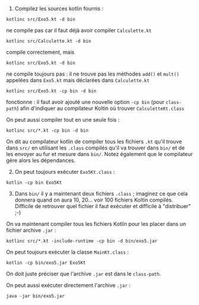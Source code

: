 1) Compilez les sources kotlin fournis : 
```
kotlinc src/Exo5.kt -d bin
```
ne compile pas car il faut déjà avoir compiler `Calculette.kt`

```
kotlinc src/Calculette.kt -d bin
```
compile correctement, mais 
```
kotlinc src/Exo5.kt -d bin
``` 
ne compile toujours pas : il ne trouve pas les méthodes
`add()` et `mult()` appelées dans `Exo5.kt` mais déclarées dans `Calculette.kt`

```
kotlinc src/Exo5.kt -cp bin -d bin
``` 
fonctionne : il faut avoir ajouté une nouvelle option `-cp bin` (pour `class-path`) afin d'indiquer au compilateur Koltin où trouver `CalculetteKt.class`

On peut aussi compiler tout en une seule fois : 
```
kotlinc src/*.kt -cp bin -d bin
```

On dit au compilateur kotlin de compiler tous les fichiers `.kt` qu'il trouve dans `src/` en utilisant les `.class` compilés qu'il va trouver dans `bin/` et de les envoyer au fur et mesure dans `bin/`. Notez également que le compilateur gère alors les dépendances.

2) On peut toujours exécuter `Exo5Kt.class` : 
```
kotlin -cp bin Exo5Kt
```

3) Dans `bin/` il y a maintenant deux fichiers `.class` ; imaginez ce que cela donnera quand on aura 10, 20... voir 100 fichiers Koltin compilés. Difficile de retrouver quel fichier il faut exécuter et difficile à "distribuer" ;-)

On va maintenant compiler tous les fichiers Kotlin pour les placer dans un fichier archive `.jar` : 
```
kotlinc src/*.kt -include-runtime -cp bin -d bin/exo5.jar
```

On peut toujours exécuter la classe `MainKt.class` : 
```
kotlin -cp bin/exo5.jar Exo5Kt
```  
On doit juste préciser  que l'archive `.jar` est dans le `class-path`.


On peut aussi exécuter directement l'archive `.jar`  : 
```
java -jar bin/exo5.jar
```

